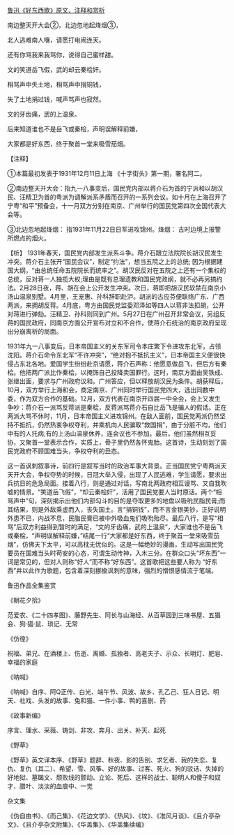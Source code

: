 [鲁迅《好东西歌》原文、注释和赏析](https://www.vrrw.net/wx/9314.html)

南边整天开大会②，北边忽地起烽烟③，

北人逃难南人嚷，请愿打电闹连天。

还有你骂我来我骂你，说得自己蜜样甜。

文的笑道岳飞假，武的却云秦桧奸。

相骂声中失土地，相骂声中捐铜钱，

失了土地捐过钱，喊声骂声也寂然。

文的牙齿痛，武的上温泉。

后来知道谁也不是岳飞或秦桧，声明误解释前嫌，

大家都是好东西，终于聚首一堂来吸雪茄烟。

【注释】

①本篇最初发表于1931年12月11日上海 《十字街头》第一期，署名阿二。

②南边整天开大会：指九一八事变后，国民党内部以蒋介石为首的宁派和以胡汉民、汪精卫为首的粤派为调解派系矛盾而召开的一系列会议。如十月在上海召开了宁粤“和平”预备会，十一月双方分别在南京、广州举行的国民党第四次全国代表大会等。

③北边忽地起烽烟： 指1931年11月22日日军进攻锦州。烽烟： 古时边境上报警所燃点的烟火。



【析】 1931年春天，国民党内部发生派系斗争。蒋介石跟立法院院长胡汉民发生冲突。蒋介石主张开“国民会议”，制定“约法”，想当五院之上的总统; 因为根据建国大纲，“由总统任命五院院长而统率之”。胡汉民反对在五院之上还有一个集权的总统，反对蒋一人独揽大权;理由是既有总理遗教和国民党政纲，就不必再另搞约法。2月28日夜，蒋、胡在会上公开发生冲突。次日，蒋即把胡汉民软禁在南京小汤山温泉别墅。4月里，王宠惠、孙科辞职赴沪。胡派的古应芬便联络广东、广西两派，来拥胡反蒋。4月底，粤方由国民党监委邓泽如等四人以蒋非法扣胡，公开对蒋进行弹劾。汪精卫、孙科则同到广州。5月27日在广州召开非常会议，另组反蒋的国民政府，同南京方面公开宣布对立和不合作，使蒋介石统治的南京政府呈现出分崩离析的局面。

1931年九一八事变后，日本帝国主义的关东军司令本庄繁下令进攻东北军，占领沈阳。蒋介石命令东北军“不许冲突”，“绝对抱不抵抗主义”，日本帝国主义便很快侵占东北各地。爱国学生纷纷赴京请愿，蒋介石声称：他愿意做岳飞，但后方有秦桧。他把两广派比作秦桧，以掩饰自己投降卖国罪行。这时，南京方面由吴铁成、张继出面，要求与广州政府议和。广州答应，但以释放胡汉民为条件。胡获释后，10月，双方举行上海和会，商定南京、广州同时举行国民党四大，选出同数中委，作为双方合作的基础。12月，双方代表在南京开四届一中全会，会上又发生争吵：蒋介石一派骂反蒋派是秦桧，反蒋派骂蒋介石自比岳飞是骗人的假话。正在两派大骂不休时，11月，日本帝国主义进攻锦州。在敌人面前，国民党两派仍然坚持不抵抗，仍然热衷争权夺利，并乘机向人民骗取“救国捐”，由于分脏不均，他们中有的人托病;有的上汤山温泉休养，连会议也不参加。最后，他们虽然相互妥协，又聚首一堂表示合作，实质上，骨子里仍然各怀鬼胎。这首诗，生动刻划了国民党政府不顾国难当头，争权夺利的丑态。

这一首讽刺叙事诗，前四行是叙写当时的政治军事大背景。正当国民党宁粤两派天天开大会，争权夺势的时候，日冠大举入侵，出现了人民逃难，学生请愿，要求出兵抗日的危急局面。接着八行，则是通过对话，写南北两政府相互谩骂、又自我吹嘘的情景。“笑道岳飞假”，“却云秦桧奸”，活用了国民党要人当时原话。两个“相骂声中”句，深刻揭示出他们内部勾斗的目的是夺取更多的地盘以吸吮民脂民膏;而其结果，则是外敌乘虚而入，丧失国土。言“捐铜钱”，而不言金银美钞，正好说明外患不已，内战不息，民脂民膏已被中外吸血鬼们吸吮殆尽。最后八行，是写“相骂”后双方利益得到暂时的满足，“文的牙齿痛，武的上温泉”，大家谁也不是岳飞或秦桧，“声明误解释前嫌，”结尾一行“大家都是好东西，终于聚首一堂来吸雪茄烟”，仿佛天下太平，可以高枕无忧似的。这是一幅绝妙的漫画，生动写出国民党要员在国难当头时苟安的心态，可谓生动传神，入木三分。在群众口头“坏东西”一词是常见的，但对人则称“好人”而不称“好东西”。这首歌把这些要人称为 “好东西”并以此作为歌题，包含着深刻挪揄讽刺的意味，强烈的憎恨感情流于笔端。

鲁迅作品全集鉴赏

《朝花夕拾》

范爱农、《二十四孝图》、藤野先生、阿长与山海经、从百草园到三味书屋、五猖会、狗·猫·鼠、琐记、无常

《仿徨》

祝福、弟兄、在酒楼上、伤逝、离婚、孤独者、高老夫子、示众、长明灯、肥皂、幸福的家庭

《呐喊》

《呐喊》自序、阿Q正传、白光、端午节、风波、故乡、孔乙己、狂人日记、明天、社戏、头发的故事、兔和猫、一件小事、鸭的喜剧、药

《故事新编》

序言、理水、采薇、铸剑、非攻、奔月、出关、补天、起死

《野草》

《野草》英文译本序、《野草》题辞、秋夜、影的告别、求乞者、我的失恋、复仇、复仇〔其二〕、希望、雪、风筝、好的故事、过客、死火、狗的驳诘、失掉的好地狱、墓碣文、颓败线的颤动、立论、死后、这样的战士、聪明人和傻子和奴才、腊叶、淡淡的血痕中、一觉

杂文集

《伪自由书》、《而己集》、《花边文学》、《热风》、《坟》、《准风月谈》、《且介亭杂文》、《且介亭杂文附集》、《华盖集》、《华盖集续编》


